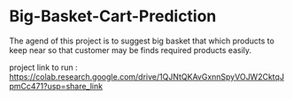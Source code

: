 # Big-Basket-Cart-Prediction
The agend of this project is to suggest big basket that which products to keep near so that customer may be finds required products easily. 

project link to run : https://colab.research.google.com/drive/1QJNtQKAvGxnnSpyVOJW2CktqJpmCc471?usp=share_link 

